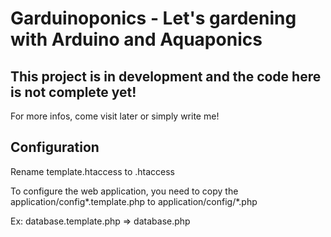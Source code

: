 # Garduinoponics - Let's gardening with Arduino and Aquaponics

## This project is in development and the code here is not complete yet!
For more infos, come visit later or simply write me!

## Configuration
Rename template.htaccess to .htaccess

To configure the web application, you need to copy the application/config*.template.php to application/config/*.php

Ex: database.template.php => database.php
